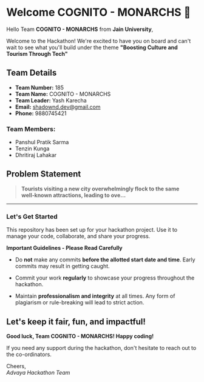 # Welcome COGNITO - MONARCHS 👋

Hello Team **COGNITO - MONARCHS** from **Jain University**,

Welcome to the Hackathon! We're excited to have you on board and can't wait to see what you'll build under the theme **"Boosting Culture and Tourism Through Tech"** 

## Team Details

- **Team Number:** 185  
- **Team Name:** COGNITO - MONARCHS
- **Team Leader:** Yash Karecha  
- **Email:** shadownd.dev@gmail.com  
- **Phone:** 9880745421  

### Team Members:
- Panshul Pratik Sarma 
- Tenzin Kunga 
- Dhritiraj Lahakar 

## Problem Statement

> **Tourists visiting a new city overwhelmingly flock to the same well‑known attractions, leading to ove...**

---

### Let's Get Started 

This repository has been set up for your hackathon project. Use it to manage your code, collaborate, and share your progress.

**Important Guidelines - Please Read Carefully**

- Do **not** make any commits **before the allotted start date and time**. Early commits may result in getting caught.
- Commit your work **regularly** to showcase your progress throughout the hackathon.

- Maintain **professionalism and integrity** at all times. Any form of plagiarism or rule-breaking will lead to strict action.

Let's keep it fair, fun, and impactful! 
---

**Good luck, Team COGNITO - MONARCHS! Happy coding!**

If you need any support during the hackathon, don't hesitate to reach out to the co-ordinators.

Cheers,  
_Advaya Hackathon Team_